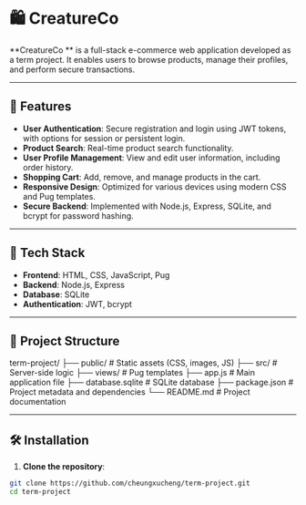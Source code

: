 # 🛍️ CreatureCo 

**CreatureCo ** is a full-stack e-commerce web application developed as a term project. It enables users to browse products, manage their profiles, and perform secure transactions.

---

## 🚀 Features

- **User Authentication**: Secure registration and login using JWT tokens, with options for session or persistent login.
- **Product Search**: Real-time product search functionality.
- **User Profile Management**: View and edit user information, including order history.
- **Shopping Cart**: Add, remove, and manage products in the cart.
- **Responsive Design**: Optimized for various devices using modern CSS and Pug templates.
- **Secure Backend**: Implemented with Node.js, Express, SQLite, and bcrypt for password hashing.

---

## 🧰 Tech Stack

- **Frontend**: HTML, CSS, JavaScript, Pug
- **Backend**: Node.js, Express
- **Database**: SQLite
- **Authentication**: JWT, bcrypt

---

## 📁 Project Structure

term-project/
├── public/ # Static assets (CSS, images, JS)
├── src/ # Server-side logic
├── views/ # Pug templates
├── app.js # Main application file
├── database.sqlite # SQLite database
├── package.json # Project metadata and dependencies
└── README.md # Project documentation


---

## 🛠️ Installation

1. **Clone the repository**:

```bash
git clone https://github.com/cheungxucheng/term-project.git
cd term-project
